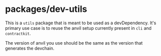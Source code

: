 # packages/dev-utils

This is a `utils` package that is meant to be used as a devDependency. It's primary use case is to reuse the anvil setup currently present in `cli` and `contractkit`. 

The version of anvil you use should be the same as the version that generates the devchain. 
